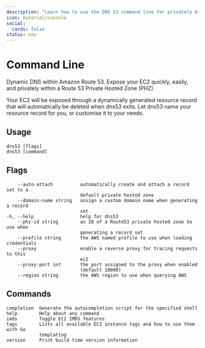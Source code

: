 ```yaml
---
description: "Learn how to use the DNS 53 command line for privately broadcasting your EC2 instance"
icon: material/console
social:
  cards: false
status: new
---
```


# Command Line

Dynamic DNS within Amazon Route 53. Expose your EC2 quickly, easily, and privately within a Route 53 Private Hosted Zone (PHZ).

Your EC2 will be exposed through a dynamically generated resource record that will automatically be deleted when dns53 exits. Let dns53 name your resource record for you, or customise it to your needs.

## Usage

```{ .text .no-select .no-copy }
dns53 [flags]
dns53 [command]
```

## Flags

```{ .text .no-select .no-copy }
    --auto-attach          automatically create and attach a record set to a
                           default private hosted zone
    --domain-name string   assign a custom domain name when generating a record
                           set
-h, --help                 help for dns53
    --phz-id string        an ID of a Route53 private hosted zone to use when
                           generating a record set
    --profile string       the AWS named profile to use when loading credentials
    --proxy                enable a reverse proxy for tracing requests to this
                           ec2
    --proxy-port int       the port assigned to the proxy when enabled
                           (default 10080)
    --region string        the AWS region to use when querying AWS
```

## Commands

```{ .text .no-select .no-copy }
completion  Generate the autocompletion script for the specified shell
help        Help about any command
imds        Toggle EC2 IMDS features
tags        Lists all available EC2 instance tags and how to use them with Go
            templating
version     Print build time version information
```
